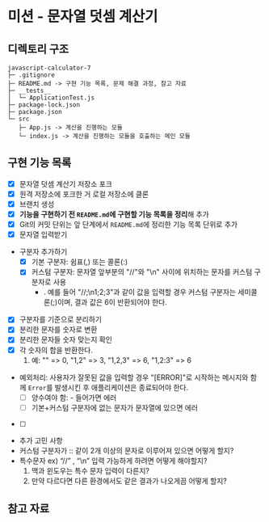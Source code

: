 # 미션 - 문자열 덧셈 계산기

## 디렉토리 구조

```
javascript-calculator-7
├─ .gitignore
├─ README.md -> 구현 기능 목록, 문제 해결 과정, 참고 자료
├─ __tests__
│  └─ ApplicationTest.js
├─ package-lock.json
├─ package.json
└─ src
   ├─ App.js -> 계산을 진행하는 모듈
   └─ index.js -> 계산을 진행하는 모듈을 호출하는 메인 모듈
```

## 구현 기능 목록

- [x] 문자열 덧셈 계산기 저장소 포크
- [x] 원격 저장소에 포크한 거 로컬 저장소에 클론
- [x] 브랜치 생성
- [x] **기능을 구현하기 전 `README.md`에 구현할 기능 목록을 정리**해 추가
- [x] Git의 커밋 단위는 앞 단계에서 `README.md`에 정리한 기능 목록 단위로 추가
- [x] 문자열 입력받기
- 구분자 추가하기
  - [x] 기본 구분자: 쉼표(,) 또는 콜론(:)
  - [x] 커스텀 구분자: 문자열 앞부분의 "//"와 "\n" 사이에 위치하는 문자를 커스텀 구분자로 사용
    - . 예를 들어 "//;\n1;2;3"과 같이 값을 입력할 경우 커스텀 구분자는 세미콜론(;)이며, 결과 값은 6이 반환되어야 한다.
- [x] 구분자를 기준으로 분리하기
- [x] 분리한 문자를 숫자로 변환
- [x] 분리한 문자들 숫자 맞는지 확인
- [x] 각 숫자의 합을 반환한다.
  1. 예: "" => 0, "1,2" => 3, "1,2,3" => 6, "1,2:3" => 6
- 예외처리: 사용자가 잘못된 값을 입력할 경우 "[ERROR]"로 시작하는 메시지와 함께 `Error`를 발생시킨 후 애플리케이션은 종료되어야 한다.
  - [ ] 양수여야 함: - 들어가면 에러
  - [ ] 기본+커스텀 구분자에 없는 문자가 문자열에 있으면 에러
- [ ]
- 추가 고민 사항
- 커스텀 구분자가 :: 같이 2개 이상의 문자로 이루어져 있으면 어떻게 할지?
- 특수문자 ex) “//” , “\\n” 입력 가능하게 하려면 어떻게 해야할지?
  1. 맥과 윈도우는 특수 문자 입력이 다른지?
  2. 만약 다르다면 다른 환경에서도 같은 결과가 나오게끔 어떻게 할지?

## 참고 자료
